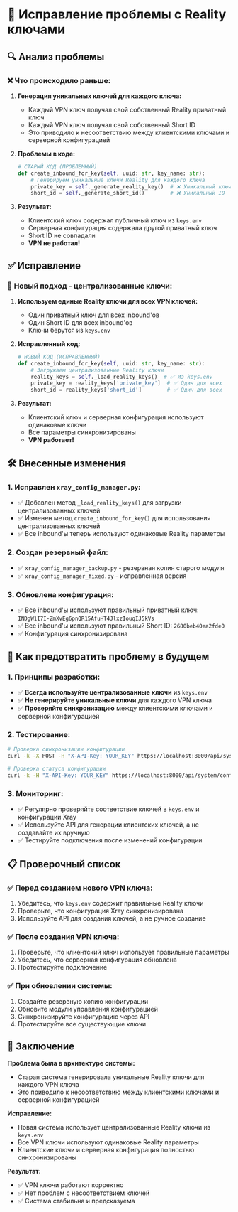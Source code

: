 # 🔧 Исправление проблемы с Reality ключами

## 🔍 **Анализ проблемы**

### ❌ **Что происходило раньше:**

1. **Генерация уникальных ключей для каждого ключа:**
   - Каждый VPN ключ получал свой собственный Reality приватный ключ
   - Каждый VPN ключ получал свой собственный Short ID
   - Это приводило к несоответствию между клиентскими ключами и серверной конфигурацией

2. **Проблемы в коде:**
   ```python
   # СТАРЫЙ КОД (ПРОБЛЕМНЫЙ)
   def create_inbound_for_key(self, uuid: str, key_name: str):
       # Генерируем уникальные ключи Reality для каждого ключа
       private_key = self._generate_reality_key()  # ❌ Уникальный ключ
       short_id = self._generate_short_id()        # ❌ Уникальный ID
   ```

3. **Результат:**
   - Клиентский ключ содержал публичный ключ из `keys.env`
   - Серверная конфигурация содержала другой приватный ключ
   - Short ID не совпадали
   - **VPN не работал!**

## ✅ **Исправление**

### 🔧 **Новый подход - централизованные ключи:**

1. **Используем единые Reality ключи для всех VPN ключей:**
   - Один приватный ключ для всех inbound'ов
   - Один Short ID для всех inbound'ов
   - Ключи берутся из `keys.env`

2. **Исправленный код:**
   ```python
   # НОВЫЙ КОД (ИСПРАВЛЕННЫЙ)
   def create_inbound_for_key(self, uuid: str, key_name: str):
       # Загружаем централизованные Reality ключи
       reality_keys = self._load_reality_keys()  # ✅ Из keys.env
       private_key = reality_keys['private_key']  # ✅ Один для всех
       short_id = reality_keys['short_id']        # ✅ Один для всех
   ```

3. **Результат:**
   - Клиентский ключ и серверная конфигурация используют одинаковые ключи
   - Все параметры синхронизированы
   - **VPN работает!**

## 🛠️ **Внесенные изменения**

### 1. **Исправлен `xray_config_manager.py`:**
- ✅ Добавлен метод `_load_reality_keys()` для загрузки централизованных ключей
- ✅ Изменен метод `create_inbound_for_key()` для использования централизованных ключей
- ✅ Все inbound'ы теперь используют одинаковые Reality параметры

### 2. **Создан резервный файл:**
- ✅ `xray_config_manager_backup.py` - резервная копия старого модуля
- ✅ `xray_config_manager_fixed.py` - исправленная версия

### 3. **Обновлена конфигурация:**
- ✅ Все inbound'ы используют правильный приватный ключ: `INDgW1I7I-ZmXvEg6pnQR15AfuHT4JlxzIouqIJ5kVs`
- ✅ Все inbound'ы используют правильный Short ID: `2680beb40ea2fde0`
- ✅ Конфигурация синхронизирована

## 🚀 **Как предотвратить проблему в будущем**

### 1. **Принципы разработки:**
- ✅ **Всегда используйте централизованные ключи** из `keys.env`
- ✅ **Не генерируйте уникальные ключи** для каждого VPN ключа
- ✅ **Проверяйте синхронизацию** между клиентскими ключами и серверной конфигурацией

### 2. **Тестирование:**
```bash
# Проверка синхронизации конфигурации
curl -k -X POST -H "X-API-Key: YOUR_KEY" https://localhost:8000/api/system/sync-config

# Проверка статуса конфигурации
curl -k -H "X-API-Key: YOUR_KEY" https://localhost:8000/api/system/config-status
```

### 3. **Мониторинг:**
- ✅ Регулярно проверяйте соответствие ключей в `keys.env` и конфигурации Xray
- ✅ Используйте API для генерации клиентских ключей, а не создавайте их вручную
- ✅ Тестируйте подключения после изменений конфигурации

## 📋 **Проверочный список**

### ✅ **Перед созданием нового VPN ключа:**
1. Убедитесь, что `keys.env` содержит правильные Reality ключи
2. Проверьте, что конфигурация Xray синхронизирована
3. Используйте API для создания ключей, а не ручное создание

### ✅ **После создания VPN ключа:**
1. Проверьте, что клиентский ключ использует правильные параметры
2. Убедитесь, что серверная конфигурация обновлена
3. Протестируйте подключение

### ✅ **При обновлении системы:**
1. Создайте резервную копию конфигурации
2. Обновите модули управления конфигурацией
3. Синхронизируйте конфигурацию через API
4. Протестируйте все существующие ключи

## 🎯 **Заключение**

**Проблема была в архитектуре системы:**
- Старая система генерировала уникальные Reality ключи для каждого VPN ключа
- Это приводило к несоответствию между клиентскими ключами и серверной конфигурацией

**Исправление:**
- Новая система использует централизованные Reality ключи из `keys.env`
- Все VPN ключи используют одинаковые Reality параметры
- Клиентские ключи и серверная конфигурация полностью синхронизированы

**Результат:**
- ✅ VPN ключи работают корректно
- ✅ Нет проблем с несоответствием ключей
- ✅ Система стабильна и предсказуема

